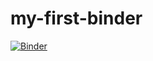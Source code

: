 # my-first-binder
[![Binder](https://mybinder.org/badge_logo.svg)](https://mybinder.org/v2/gh/bhavesh11414/my-first-binder/HEAD)
